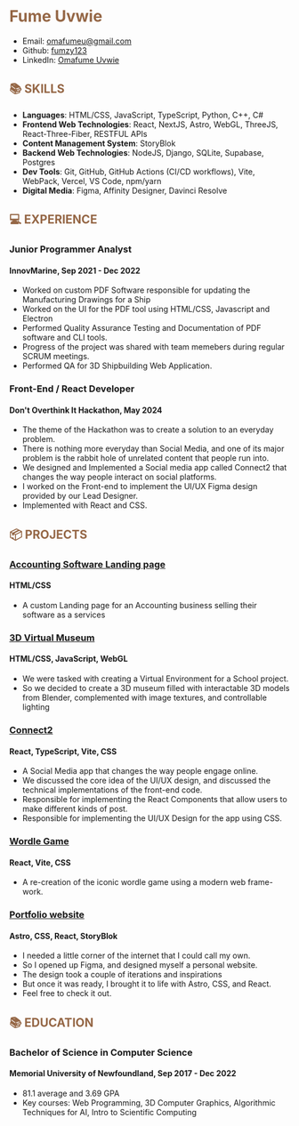 <h1 style="font-weight: bold; color: rgb(149, 103, 70);">Fume Uvwie</h1>

- Email: [omafumeu@gmail.com](mailto:omafumeu@gmail.com)
- Github: [fumzy123](https://github.com/fumzy123)
- LinkedIn: [Omafume Uvwie](https://www.linkedin.com/in/fumeuvwie/)

<h2 style="font-weight: bold; color: rgb(149, 103, 70);">📚 SKILLS</h2>

- **Languages**: HTML/CSS, JavaScript, TypeScript, Python, C++, C#
- **Frontend Web Technologies**: React, NextJS, Astro, WebGL, ThreeJS, React-Three-Fiber, RESTFUL APIs
- **Content Management System**: StoryBlok
- **Backend Web Technologies**: NodeJS, Django, SQLite, Supabase, Postgres
- **Dev Tools**: Git, GitHub, GitHub Actions (CI/CD workflows), Vite, WebPack, Vercel, VS Code, npm/yarn
- **Digital Media**: Figma, Affinity Designer, Davinci Resolve

<h2 style="font-weight: bold; color: rgb(149, 103, 70);">💻 EXPERIENCE</h2>

### **Junior Programmer Analyst**

#### InnovMarine, Sep 2021 - Dec 2022

- Worked on custom PDF Software responsible for updating the Manufacturing Drawings for a Ship
- Worked on the UI for the PDF tool using HTML/CSS, Javascript and Electron
- Performed Quality Assurance Testing and Documentation of PDF software and CLI tools.
- Progress of the project was shared with team memebers during regular SCRUM meetings.
- Performed QA for 3D Shipbuilding Web Application.

### **Front-End / React Developer**

#### Don't Overthink It Hackathon, May 2024

- The theme of the Hackathon was to create a solution to an everyday problem.
- There is nothing more everyday than Social Media, and one of its major problem is the rabbit hole of unrelated content that people run into.
- We designed and Implemented a Social media app called Connect2 that changes the way people interact on social platforms.
- I worked on the Front-end to implement the UI/UX Figma design provided by our Lead Designer.
- Implemented with React and CSS.

<h2 style="font-weight: bold; color: rgb(149, 103, 70);">📦 PROJECTS</h2>

### **[Accounting Software Landing page](https://fumzy123.github.io/Dragons-website/)**

#### HTML/CSS

- A custom Landing page for an Accounting business selling their software as a services

### **[3D Virtual Museum](https://webgl-virtual-museum.netlify.app/)**

#### HTML/CSS, JavaScript, WebGL

- We were tasked with creating a Virtual Environment for a School project.
- So we decided to create a 3D museum filled with interactable 3D models from Blender, complemented with image
  textures, and controllable lighting

### **[Connect2](https://www.figma.com/design/AxsW1mI5g6h5pjUzO7qS47/Figma-basics?node-id=1669-162202&t=VXW2q5FBL9f894ho-0)**

#### React, TypeScript, Vite, CSS

- A Social Media app that changes the way people engage online.
- We discussed the core idea of the UI/UX design, and discussed the technical implementations of the front-end code.
- Responsible for implementing the React Components that allow users to make different kinds of post.
- Responsible for implementing the UI/UX Design for the app using CSS.

### **[Wordle Game](https://project-wordle-pkgi9lvat-fumezs-projects.vercel.app/)**

#### React, Vite, CSS

- A re-creation of the iconic wordle game using a modern web frame-work.

### **[Portfolio website](https://fume-uvwie-portfolio-website.vercel.app/)**

#### Astro, CSS, React, StoryBlok

- I needed a little corner of the internet that I could call my own.
- So I opened up Figma, and designed myself a personal website.
- The design took a couple of iterations and inspirations
- But once it was ready, I brought it to life with Astro, CSS, and React.
- Feel free to check it out.

<h2 style="font-weight: bold; color: rgb(149, 103, 70);">📚 EDUCATION</h2>

### **Bachelor of Science in Computer Science**

#### Memorial University of Newfoundland, Sep 2017 - Dec 2022

- 81.1 average and 3.69 GPA
- Key courses: Web Programming, 3D Computer Graphics, Algorithmic Techniques for AI, Intro to Scientific Computing

<br/>
<br/>
